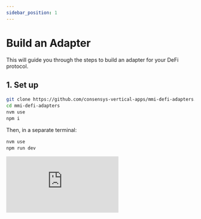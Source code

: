 ```yaml
---
sidebar_position: 1
---
```


# Build an Adapter

This will guide you through the steps to build an adapter for your DeFi protocol.

## 1. Set up

```sh
git clone https://github.com/consensys-vertical-apps/mmi-defi-adapters.git
cd mmi-defi-adapters
nvm use
npm i
```

Then, in a separate terminal:

```sh
nvm use
npm run dev
```

<div class="google-drive-video-wrapper">
    <iframe
    src="https://drive.google.com/file/d/1bp9Y8uxQDYxgIyMTk5945vLOwCG1JOn3/preview"
    title="Set up"
    frameborder="0"
    allow="accelerometer; autoplay; clipboard-write; encrypted-media; gyroscope; picture-in-picture"
    allowfullscreen
    />
</div>

## 2. Run the CLI

Start a new adapter by running this command:

```sh
npm run new-adapter
```

You'll be asked a series of questions to describe your DeFi product, such as:

- Is the `balanceOf(address)` function used to query the asset balance in your product?
- How many underlying tokens does your DeFi asset represent?

These questions help the library generate the necessary code, reducing the amount of custom code you need to write.

:::info

The first question gives you an overview of all the prompts:

![CLI First Question](/img/defi-adapters/cli-first-question.png)

:::

To dive deeper in the prompts, watch the video below:

<div class="google-drive-video-wrapper">
    <iframe
    src="https://drive.google.com/file/d/1Pl0yB2d1s-3oKFCXAyRhKx7rK2x43Qtf/preview"
    title="Run the CLI"
    frameborder="0"
    allow="accelerometer; autoplay; clipboard-write; encrypted-media; gyroscope; picture-in-picture"
    allowfullscreen
    />
</div>

## 3. Inspect your new adapter

After completing all the prompts, the CLI will generate the code files for your new adapter in `/packages/adapters-library/src/adapters/<protocol-id>/products/<product-id>/xxxxAdapter.ts`.

The video below walks you through the contents of the generated files and explains any modifications you'll need to make.

<div class="google-drive-video-wrapper">
    <iframe
    src="https://drive.google.com/file/d/1wLTd8utKB3vXHd-Vr2Cv1ElpLYHpPXCX/preview"
    title="Inspect your new adapter"
    frameborder="0"
    allow="accelerometer; autoplay; clipboard-write; encrypted-media; gyroscope; picture-in-picture"
    allowfullscreen
    />
</div>

## 4. Build Smart Contract Classes from ABIs

If your adapter requires implementations that rely on on-chain queries to your protocol's smart contracts, you'll need to import ABIs to create factories for type-safe interaction with those contracts.

To do this, add a JSON file containing the ABI for each contract to the contracts/abis folder of your protocol (e.g., `/packages/adapters-library/src/adapters/<protocol-id>/abis`). Afterward, run the following command to generate the contract factories, which you can then import into your adapter.

```sh
npm run build-types
```

This video walks you through the process.

<div class="google-drive-video-wrapper">
    <iframe
    src="https://drive.google.com/file/d/1abo6lKGGTnNMKgvfiDPotFWUvey8UqZI/preview"
    title="Build Smart Contract Classes from ABIs"
    frameborder="0"
    allow="accelerometer; autoplay; clipboard-write; encrypted-media; gyroscope; picture-in-picture"
    allowfullscreen
    />
</div>

## 5. Build your DeFi asset metadata files

Upon inspecting the adapter start by filling details for the following methods

- `getProtocolDetails`
- `buildMetadata`

After implementing `buildMetadata`, create the JSON metadata files that will be used at runtime by running

```sh
npm run build-metadata -- -p <protocol-id>
```

Then check if the following methods need to be implemented or code has already been added based on the CLI questions:

- `getProtocolTokens`
- `getPositions`
- `unwrap`
- `getWithdrawals`
- `getDeposits`
- `getTotalValueLocked`

Finally, if any reward method has been added, the implementation will have to be provided for it to work:

- `getRewardPositions`
- `getRewardWithdrawals`
- `getExtraRewardPositions`
- `getExtraRewardWithdrawals`

<div class="google-drive-video-wrapper">
    <iframe
    src="https://drive.google.com/file/d/1F6AnSkhd9Iu7f62f3VcAJ60iHZfAib1B/preview"
    title="Build your DeFi asset metadata files"
    frameborder="0"
    allow="accelerometer; autoplay; clipboard-write; encrypted-media; gyroscope; picture-in-picture"
    allowfullscreen
    />
</div>

## 6. Use the dev UI to validate position and profit responses

The command `npm run dev` that you've launched at [step 1](#1-set-up) also runs a dev UI at http://localhost:5173/. This allows you to visually check user positions and view the raw JSON data for debugging. Simply enter an Ethereum address and filter by the protocol you're working on to see the relevant data.

## 7. Create snapshot tests

The final step is to create tests to validate the adapter's results and ensure future changes don't cause issues. Within your protocol's folder, you'll find a tests directory and a file `/packages/adapters-library/src/adapters/<protocol-id>/tests/testCases.ts` that exports an array of test cases.

For each test case, you must specify the `chain` and `method`. Optionally, you can include a `key` to identify the test case, but this is only necessary if you're writing multiple tests for the same `method` and `chain`. For more details, refer to the following sub-sections.

After completing your `testCases.ts` file, run the following command to generate the snapshots for those tests.

```sh
npm run build-snapshots -- -p <protocol-id>
```

You can then verify the validity of those snapshots by running:

```sh
npm run test:integration --protocol=protocol-id
```

<div class="google-drive-video-wrapper">
    <iframe
    src="https://drive.google.com/file/d/1pVWcssMHTQBH-m_BjVTwpRKamIY6UUK9/preview"
    title="Build your DeFi asset metadata files"
    frameborder="0"
    allow="accelerometer; autoplay; clipboard-write; encrypted-media; gyroscope; picture-in-picture"
    allowfullscreen
    />
</div>

### Positions

To get a snapshot of the positions, you need to set `method: 'positions'` and provide an input field with the `userAddress`. Optionally, you can specify a `blockNumber`, but this is not required, and the latest will be used and recorded if it's left empty. This will run for all the products of this protocol.

For instance:

```js
{
  chainId: Chain.Ethereum,
  method: "positions",
  input: {
    userAddress: "0x161D61e30284A33Ab1ed227beDcac6014877B3DE",
  },
}
```

### Profits

To get a snapshot of the profits, you need to set `method: 'profits'` and provide an input field with the userAddress and, optionally, timePeriod, which will default to one day if left empty. Optionally, you can specify a `blockNumber`, but this is not required, and the latest will be used and recorded if it's left empty. This will run for all the products of this protocol.

For instance:

```js
{
  chainId: Chain.Ethereum,
  method: "deposits",
  input: {
    fromBlock: 198188138,
    toBlock: 200597430,
    userAddress: "0xbc0a54c02a1e80c8e25e8173a8a80baf116205b5",
    protocolTokenAddress: "0x3bAa857646e5A0B475E75a1dbD38E7f0a6742058",
    productId: "supply",
  },
}
```

### Deposits/Withdrawals/Repays/Borrows

To get a snapshot of any of these methods, set `method: 'deposits' | 'withdrawals' | 'repays' | 'borrows'`. The input field of these methods requires additional parameters to work, including `userAddress`, `fromBlock`, `toBlock`, `protocolTokenAddress`, and `productId`.

For instance:

```js
{
  chainId: Chain.Ethereum,
  method: "deposits",
  input: {
    fromBlock: 198188138,
    toBlock: 200597430,
    userAddress: "0xbc0a54c02a1e80c8e25e8173a8a80baf116205b5",
    protocolTokenAddress: "0x3bAa857646e5A0B475E75a1dbD38E7f0a6742058",
    productId: "supply",
  },
}
```

### TVL

To get a snapshot of the TVL implementation, set `method: 'tvl' and specify the protocol tokens with `filterProtocolToken: ['protocol-token-address1', 'protocol-token-address2']`. Optionally, you can specify a `blockNumber`, but this is not required, and the latest will be used and recorded if it's left empty. This will run for all the products of this protocol.

For instance:

```js
{
  chainId: Chain.Ethereum,
  method: "tvl",
  filterProtocolTokens: ["0x3bAa857646e5A0B475E75a1dbD38E7f0a6742058"],
}
```

## 8. Pull Request

Once you're satisfied with the work and its results, run the following command to automatically fix any linting errors and receive a report of those requiring manual attention:

```sh
npm run fix
```

Afterward, create a pull request against the upstream repository. Go through the checklist in the template and ensure all applicable checkboxes are checked.

Make sure to allow repository owners permission to make changes to your branch.
